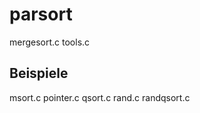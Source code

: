 parsort
=======

mergesort.c
tools.c


Beispiele
---------

msort.c
pointer.c
qsort.c
rand.c
randqsort.c

